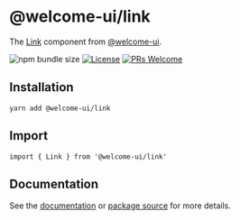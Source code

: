# @welcome-ui/link

The [Link](http://welcome-ui.com/components/link) component from [@welcome-ui](http://welcome-ui.com).

![npm bundle size](https://img.shields.io/bundlephobia/minzip/@welcome-ui/link) [![License](https://img.shields.io/npm/l/welcome-ui.svg)](https://github.com/WTTJ/welcome-ui/blob/master/LICENSE) [![PRs Welcome](https://img.shields.io/badge/PRs-welcome-mediumspringgreen.svg)](ttps://github.com/WTTJ/welcome-ui/blob/master/CONTRIBUTING.md)

## Installation

    yarn add @welcome-ui/link

## Import

    import { Link } from '@welcome-ui/link'

## Documentation

See the [documentation](http://welcome-ui.com/components/link) or [package source](https://github.com/WTTJ/welcome-ui/tree/master/packages/Link) for more details.
